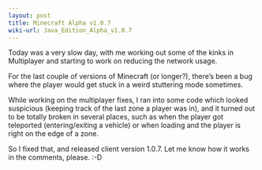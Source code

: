 ```yaml
---
layout: post
title: Minecraft Alpha v1.0.7
wiki-url: Java_Edition_Alpha_v1.0.7
---
```


Today was a very slow day, with me working out some of the kinks in Multiplayer
and starting to work on reducing the network usage.

For the last couple of versions of Minecraft (or longer?),
there’s been a bug where the player would get stuck in a weird stuttering mode sometimes.

While working on the multiplayer fixes,
I ran into some code which looked suspicious (keeping track of the last zone a player was in),
and it turned out to be totally broken in several places,
such as when the player got teleported (entering/exiting a vehicle)
or when loading and the player is right on the edge of a zone.

So I fixed that, and released client version 1.0.7. Let me know how it works in the comments, please. :-D
